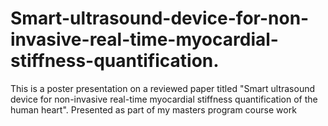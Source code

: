 # Smart-ultrasound-device-for-non-invasive-real-time-myocardial-stiffness-quantification.
This is a poster presentation on a reviewed paper titled "Smart ultrasound device for non-invasive real-time  myocardial stiffness quantification of the human heart". Presented as part of my masters program course work
